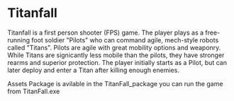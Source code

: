 # Titanfall
Titanfall is a first person shooter (FPS) game. The player plays as a free-running foot soldier "Pilots" who can command agile, mech-style robots called "Titans". Pilots are agile with great mobility options and weaponry. While Titans are signicantly less mobile than the pilots, they have stronger rearms and superior protection. The player initially starts as a Pilot, but can later deploy and enter a Titan after killing enough enemies.


Assets Package is avilable in the TitanFall_package
you can run the game from TitanFall.exe
